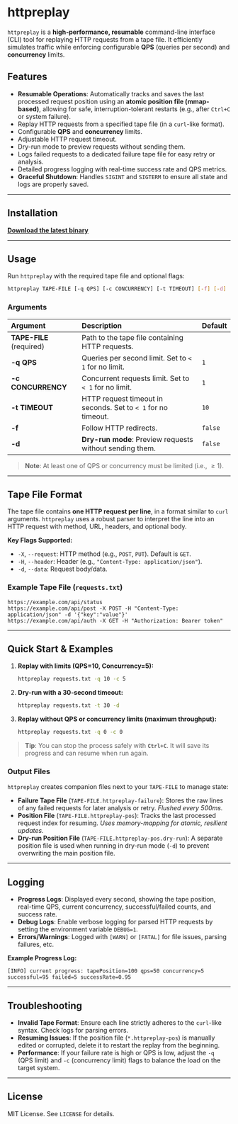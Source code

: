 # httpreplay

`httpreplay` is a **high-performance, resumable** command-line interface (CLI) tool for replaying HTTP requests from a tape file. It efficiently simulates traffic while enforcing configurable **QPS** (queries per second) and **concurrency** limits.

## Features

- **Resumable Operations**: Automatically tracks and saves the last processed request position using an **atomic position file (mmap-based)**, allowing for safe, interruption-tolerant restarts (e.g., after `Ctrl+C` or system failure).
- Replay HTTP requests from a specified tape file (in a `curl`-like format).
- Configurable **QPS** and **concurrency** limits.
- Adjustable HTTP request timeout.
- Dry-run mode to preview requests without sending them.
- Logs failed requests to a dedicated failure tape file for easy retry or analysis.
- Detailed progress logging with real-time success rate and QPS metrics.
- **Graceful Shutdown**: Handles `SIGINT` and `SIGTERM` to ensure all state and logs are properly saved.

---

## Installation

[**Download the latest binary**](https://github.com/roy2220/httpreplay/releases)

---

## Usage

Run `httpreplay` with the required tape file and optional flags:

```bash
httpreplay TAPE-FILE [-q QPS] [-c CONCURRENCY] [-t TIMEOUT] [-f] [-d]
````

### Arguments

| Argument | Description | Default |
| :--- | :--- | :--- |
| **TAPE-FILE** (required) | Path to the tape file containing HTTP requests. | |
| **-q QPS** | Queries per second limit. Set to `< 1` for no limit. | `1` |
| **-c CONCURRENCY** | Concurrent requests limit. Set to `< 1` for no limit. | `1` |
| **-t TIMEOUT** | HTTP request timeout in seconds. Set to `< 1` for no timeout. | `10` |
| **-f** | Follow HTTP redirects. | `false` |
| **-d** | **Dry-run mode**: Preview requests without sending them. | `false` |

> **Note**: At least one of QPS or concurrency must be limited (i.e., $\ge 1$).

-----

## Tape File Format

The tape file contains **one HTTP request per line**, in a format similar to `curl` arguments. `httpreplay` uses a robust parser to interpret the line into an HTTP request with method, URL, headers, and optional body.

**Key Flags Supported:**

- `-X`, `--request`: HTTP method (e.g., `POST`, `PUT`). Default is `GET`.
- `-H`, `--header`: Header (e.g., `"Content-Type: application/json"`).
- `-d`, `--data`: Request body/data.

### Example Tape File (`requests.txt`)

```
https://example.com/api/status
https://example.com/api/post -X POST -H "Content-Type: application/json" -d '{"key":"value"}'
https://example.com/api/auth -X GET -H "Authorization: Bearer token"
```

-----

## Quick Start & Examples

1.  **Replay with limits (QPS=10, Concurrency=5):**

    ```bash
    httpreplay requests.txt -q 10 -c 5
    ```

2.  **Dry-run with a 30-second timeout:**

    ```bash
    httpreplay requests.txt -t 30 -d
    ```

3.  **Replay without QPS or concurrency limits (maximum throughput):**

    ```bash
    httpreplay requests.txt -q 0 -c 0
    ```

> **Tip**: You can stop the process safely with **`Ctrl+C`**. It will save its progress and can resume when run again.

### Output Files

`httpreplay` creates companion files next to your `TAPE-FILE` to manage state:

- **Failure Tape File** (`TAPE-FILE.httpreplay-failure`): Stores the raw lines of any failed requests for later analysis or retry. *Flushed every 500ms.*
- **Position File** (`TAPE-FILE.httpreplay-pos`): Tracks the last processed request index for resuming. *Uses memory-mapping for atomic, resilient updates.*
- **Dry-run Position File** (`TAPE-FILE.httpreplay-pos.dry-run`): A separate position file is used when running in dry-run mode (`-d`) to prevent overwriting the main position file.

-----

## Logging

- **Progress Logs**: Displayed every second, showing the tape position, real-time QPS, current concurrency, successful/failed counts, and success rate.
- **Debug Logs**: Enable verbose logging for parsed HTTP requests by setting the environment variable `DEBUG=1`.
- **Errors/Warnings**: Logged with `[WARN]` or `[FATAL]` for file issues, parsing failures, etc.

**Example Progress Log:**

```
[INFO] current progress: tapePosition=100 qps=50 concurrency=5 successful=95 failed=5 successRate=0.95
```

-----

## Troubleshooting

- **Invalid Tape Format**: Ensure each line strictly adheres to the `curl`-like syntax. Check logs for parsing errors.
- **Resuming Issues**: If the position file (`*.httpreplay-pos`) is manually edited or corrupted, delete it to restart the replay from the beginning.
- **Performance**: If your failure rate is high or QPS is low, adjust the `-q` (QPS limit) and `-c` (concurrency limit) flags to balance the load on the target system.

-----

## License

MIT License. See `LICENSE` for details.
